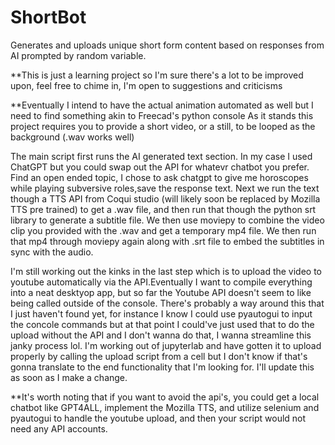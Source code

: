 # ShortBot
Generates and uploads unique short form content based on responses from AI prompted by random variable.

**This is just a learning project so I'm sure there's a lot to be improved upon, feel free to chime in,
  I'm open to suggestions and criticisms 

**Eventually I intend to have the actual animation automated as well but I need to find something akin to Freecad's python console
  As it stands this project requires you to provide a short video, or a still, to be looped as the background (.wav works well)

The main script first runs the AI generated text section. In my case I used ChatGPT but you could swap out the API for whatevr chatbot you prefer. Find an open ended topic, I chose to ask chatgpt to give me horoscopes while playing subversive roles,save the response text.
Next we run the text though a TTS API from Coqui studio (will likely soon be replaced by Mozilla TTS pre trained) to get a .wav file, and then run that though the python srt library to generate a subtitle file. We then use moviepy to combine the video clip you provided with the .wav and get a temporary mp4 file.
We then run that mp4 through moviepy again along with .srt file to embed the subtitles in sync with the audio.

I'm still working out the kinks in the last step which is to upload the video to youtube automatically via the API.Eventually I want to compile everything into a neat desktyop app, but so far the Youtube API doesn't seem to like being called outside of the console. There's probably a way around this that I just haven't found yet, for instance I know I could use pyautogui to input the concole commands but at that point I could've just used that to do the upload without the API and I don't wanna do that, I wanna streamline this janky process lol. I'm working out of jupyterlab and have gotten it to upload properly by calling the upload script from a cell but I don't know if that's gonna translate to the end functionality that I'm looking for. I'll update this as soon as I make a change.

**It's worth noting that if you want to avoid the api's, you could get a local chatbot like GPT4ALL, implement the Mozilla TTS, and utilize selenium and pyautogui to handle the youtube upload, and then your script would not need any API accounts.
